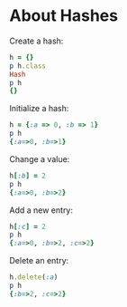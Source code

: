 # About Hashes

Create a hash:

```ruby
h = {}
p h.class
Hash
p h
{}
```

Initialize a hash:

```ruby
h = {:a => 0, :b => 1}
p h
{:a=>0, :b=>1}
```

Change a value:

```ruby
h[:b] = 2
p h
{:a=>0, :b=>2}
```

Add a new entry:

```ruby
h[:c] = 2
p h
{:a=>0, :b=>2, :c=>2}
```

Delete an entry:

```ruby
h.delete(:a)
p h
{:b=>2, :c=>2}
```
